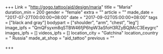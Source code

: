 +++
Link = "http://gogo.tattoo/aid/design/maria"
title = "Maria"
duration_min = 200
gender = "female"
extra = ""
article = ""
made_date = "2017-07-27T00:00:00+08:00"
date = "2017-09-02T05:00:00+08:00"
tags = ["black and gray"]
bodypart = ["shoulder", "arm", "chest", "leg"]
image_ipfs = "QmQFsyxm8qSTBW46fjP6hpW3aSfoH3RZyBQjMcC3Eeygrc"
images_ipfs = []
videos_ipfs = []
location_city = "Gatchina"
location_country = " Russia"
made_at_shop = "aid_tattoo"
previous = ""

+++
